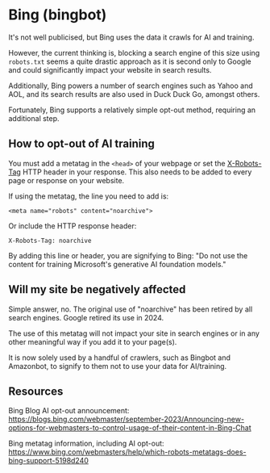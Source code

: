 # Bing (bingbot)

It's not well publicised, but Bing uses the data it crawls for AI and training.

However, the current thinking is, blocking a search engine of this size using `robots.txt` seems a quite drastic approach as it is second only to Google and could significantly impact your website in search results.

Additionally, Bing powers a number of search engines such as Yahoo and AOL, and its search results are also used in Duck Duck Go, amongst others.

Fortunately, Bing supports a relatively simple opt-out method, requiring an additional step.

## How to opt-out of AI training

You must add a metatag in the `<head>` of your webpage or set the [X-Robots-Tag](https://developer.mozilla.org/en-US/docs/Web/HTTP/Reference/Headers/X-Robots-Tag) HTTP header in your response. This also needs to be added to every page or response on your website.

If using the metatag, the line you need to add is:

```plaintext
<meta name="robots" content="noarchive">
```
Or include the HTTP response header:
```plaintext
X-Robots-Tag: noarchive
```

By adding this line or header, you are signifying to Bing: "Do not use the content for training Microsoft's generative AI foundation models."

## Will my site be negatively affected

Simple answer, no.
The original use of "noarchive" has been retired by all search engines. Google retired its use in 2024.

The use of this metatag will not impact your site in search engines or in any other meaningful way if you add it to your page(s).

It is now solely used by a handful of crawlers, such as Bingbot and Amazonbot, to signify to them not to use your data for AI/training.

## Resources

Bing Blog AI opt-out announcement: https://blogs.bing.com/webmaster/september-2023/Announcing-new-options-for-webmasters-to-control-usage-of-their-content-in-Bing-Chat

Bing metatag information, including AI opt-out: https://www.bing.com/webmasters/help/which-robots-metatags-does-bing-support-5198d240
